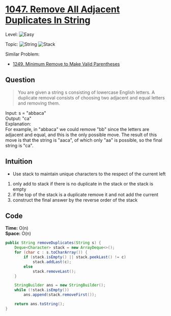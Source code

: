 # [1047. Remove All Adjacent Duplicates In String](https://leetcode.com/problems/remove-all-adjacent-duplicates-in-string/)

Level: ![Easy](https://img.shields.io/badge/-Easy-00b300)

Topic: ![String](https://img.shields.io/badge/-String-4da6ff) ![Stack](https://img.shields.io/badge/-Stack-3399ff)

Similar Problem:

- [1249. Minimum Remove to Make Valid Parentheses](1249.md)

## Question

> You are given a string s consisting of lowercase English letters. A duplicate removal consists of choosing two adjacent and equal letters and removing them.

Input: s = "abbaca"\
Output: "ca"\
Explanation: \
For example, in "abbaca" we could remove "bb" since the letters are adjacent and equal, and this is the only possible move. The result of this move is that the string is "aaca", of which only "aa" is possible, so the final string is "ca".

## Intuition

- Use stack to maintain unique characters to the respect of the current left

1. only add to stack if there is no duplicate in the stack or the stack is empty
2. if the top of the stack is a duplicate remove it and not add the current
3. construct the final answer by the reverse order of the stack

## Code

**Time:** O(n)\
**Space:** O(n)

```java
public String removeDuplicates(String s) {
    Deque<Character> stack = new ArrayDeque<>();
    for (char c : s.toCharArray()) {
        if (stack.isEmpty() || stack.peekLast() != c)
            stack.addLast(c);
        else
            stack.removeLast();
    }

    StringBuilder ans = new StringBuilder();
    while (!stack.isEmpty())
        ans.append(stack.removeFirst());

    return ans.toString();
}
```
